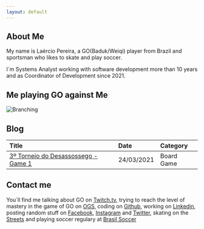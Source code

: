 ```yaml
---
layout: default
---
```


## About Me

My name is Laércio Pereira, a GO(Baduk/Weiqi) player from Brazil and sportsman who likes to skate and play soccer.

I`m Systems Analyst working with software development more than 10 years and as Coordinator of Development since 2021.

## Me playing GO against Me

![Branching](../assets/images/meagainstme.jpeg)

## Blog

| Title                                                                              | Date       | Category     | 
|:-----------------------------------------------------------------------------------|:-----------|:-------------|
| [3º Torneio do Desassossego - Game 1](./content/review-match-1.html)          | 24/03/2021 | Board Game   |

## Contact me

You`ll find me talking about GO on [Twitch.tv](https://www.twitch.tv/laercionogo), trying to reach the level of mastery in the game of GO on [OGS](https://online-go.com/player/72785/), coding on [Github](https://github.com/laercioskt), working on [Linkedin](https://www.linkedin.com/in/laerciojuniorpereira/), posting random stuff on [Facebook](https://www.facebook.com/laercioskt), [Instagram](https://www.instagram.com/laercioskt) and [Twitter](https://twitter.com/laercioskt), skating on the [Streets](https://goo.gl/maps/zxHMvDcquvdEc89PA) and playing soccer regulary at [Brasil Soccer](https://brasilsoccer.com.br/)